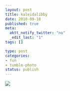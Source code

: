 ```yaml
--- 
layout: post
title: kaleidalibby
date: 2010-09-18
published: true
meta: 
  aktt_notify_twitter: "no"
  _edit_last: "1"
tags: []

type: post
categories: 
- fun
- tumble-photo
status: publish
---
```

[![](http://liblab.net/andyeick/files/2010/09/photo2-200x300.jpg)](http://liblab.net/andyeick/files/2010/09/photo2.jpg)
